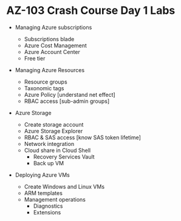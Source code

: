 # AZ-103 Crash Course Day 1 Labs

* Managing Azure subscriptions
  * Subscriptions blade
  * Azure Cost Management
  * Azure Account Center
  * Free tier

* Managing Azure Resources
  * Resource groups
  * Taxonomic tags
  * Azure Policy [understand net effect]
  * RBAC access [sub-admin groups]

* Azure Storage
  * Create storage account
  * Azure Storage Explorer
  * RBAC & SAS access [know SAS token lifetime]
  * Network integration
  * Cloud share in Cloud Shell
    * Recovery Services Vault
    * Back up VM

* Deploying Azure VMs
  * Create Windows and Linux VMs
  * ARM templates
  * Management operations
    * Diagnostics
    * Extensions

